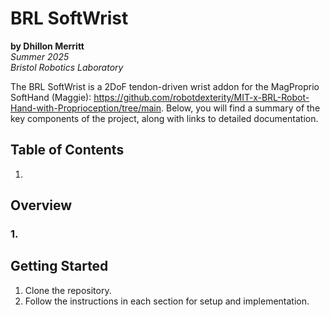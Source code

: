 # BRL SoftWrist

**by Dhillon Merritt**  
*Summer 2025*  
*Bristol Robotics Laboratory*

The BRL SoftWrist is a 2DoF tendon-driven wrist addon for the MagProprio SoftHand (Maggie): https://github.com/robotdexterity/MIT-x-BRL-Robot-Hand-with-Proprioception/tree/main. Below, you will find a summary of the key components of the project, along with links to detailed documentation.

## Table of Contents
1. 

## Overview


### 1.


## Getting Started
1. Clone the repository.
2. Follow the instructions in each section for setup and implementation.
